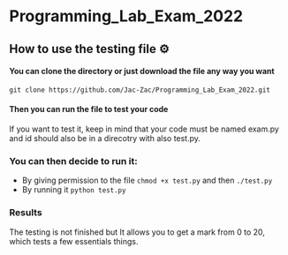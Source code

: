 # Programming_Lab_Exam_2022

## How to use the testing file :gear:

#### You can clone the directory or just download the file any way you want

```
git clone https://github.com/Jac-Zac/Programming_Lab_Exam_2022.git
```

#### Then you can run the file to test your code

If you want to test it, keep in mind that your code must be named exam.py and id should also be in a direcotry with also test.py.

### You can then decide to run it:

- By giving permission to the file `chmod +x test.py` and then `./test.py`
- By running it `python test.py`

### Results

The testing is not finished but It allows you to get a mark from 0 to 20, which tests a few essentials things.
